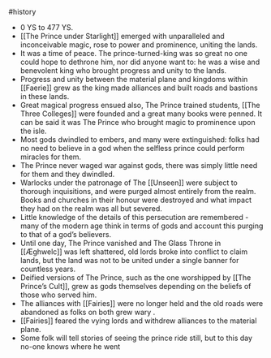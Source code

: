 #history 
* 0 YS to 477 YS.
* [[The Prince under Starlight]] emerged with unparalleled and inconceivable magic, rose to power and prominence, uniting the lands.
* It was a time of peace. The prince-turned-king was so great no one could hope to dethrone him, nor did anyone want to: he was a wise and benevolent king who brought progress and unity to the lands.
* Progress and unity between the material plane and kingdoms within [[Faerie]] grew as the king made alliances and built roads and bastions in these lands.
* Great magical progress ensued also, The Prince trained students, [[The Three Colleges]] were founded and a great many books were penned. It can be said it was The Prince who brought magic to prominence upon the isle.
* Most gods dwindled to embers, and many were extinguished: folks had no need to believe in a god when the selfless prince could perform miracles for them.
* The Prince never waged war against gods, there was simply little need for them and they dwindled.
* Warlocks under the patronage of The [[Unseen]] were subject to thorough inquisitions, and were purged almost entirely from the realm. Books and churches in their honour were destroyed and what impact they had on the realm was all but severed.
* Little knowledge of the details of this persecution are remembered - many of the modern age think in terms of gods and account this purging to that of a god’s believers.
* Until one day, The Prince vanished and The Glass Throne in [[Æghwelc]] was left shattered, old lords broke into conflict to claim lands, but the land was not to be united under a single banner for countless years.
* Deified versions of The Prince, such as the one worshipped by [[The Prince’s Cult]], grew as gods themselves depending on the beliefs of those who served him.
* The alliances with [[Fairies]] were no longer held and the old roads were abandoned as folks on both grew wary .
* [[Fairies]] feared the vying lords and withdrew alliances to the material plane.
* Some folk will tell stories of seeing the prince ride still, but to this day no-one knows where he went
